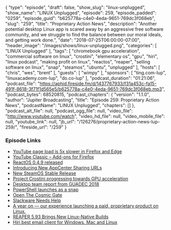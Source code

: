 {
  "type": "episode",
  "draft": false,
  "show_slug": "linux-unplugged",
  "show_name": "LINUX Unplugged",
  "episode": 259,
  "episode_padded": "0259",
  "episode_guid": "b625778a-c4e0-4eda-9651-769dc3f068eb",
  "slug": "259",
  "title": "Proprietary Action News",
  "description": "Another potential desktop Linux app is scared away by an aggressive free software community, and we struggle to find the balance between our moral ideals, and getting work done.",
  "date": "2018-07-25T06:00:00-07:00",
  "header_image": "/images/shows/linux-unplugged.png",
  "categories": [
    "LINUX Unplugged"
  ],
  "tags": [
    "chromebook gpu acceleration",
    "commercial software on linux",
    "crostini",
    "elementary os",
    "gpu",
    "hiri",
    "linux podcast",
    "making profit on linux",
    "reactos",
    "reaper",
    "selling software on linux",
    "snap",
    "steamos",
    "ubuntu",
    "unplugged"
  ],
  "hosts": [
    "chris",
    "wes",
    "brent"
  ],
  "guests": [
    "wimpy"
  ],
  "sponsors": [
    "ting.com-lup",
    "linuxacademy.com-lup",
    "do.co-lup"
  ],
  "podcast_duration": "01:21:06",
  "podcast_file": "https://aphid.fireside.fm/d/1437767933/f31a453c-fa15-491f-8618-3f71f1d565e5/b625778a-c4e0-4eda-9651-769dc3f068eb.mp3",
  "podcast_bytes": 68520815,
  "podcast_chapters": {
    "version": "1.1.0",
    "author": "Jupiter Broadcasting",
    "title": "Episode 259: Proprietary Action News",
    "podcastName": "LINUX Unplugged",
    "chapters": []
  },
  "podcast_alt_file": null,
  "podcast_ogg_file": null,
  "video_file": "http://www.youtube.com/watch",
  "video_hd_file": null,
  "video_mobile_file": null,
  "youtube_link": null,
  "jb_url": "/126276/proprietary-action-news-lup-259/",
  "fireside_url": "/259"
}


### Episode Links

  * [YouTube page load is 5x slower in Firefox and Edge](https://twitter.com/cpeterso/status/1021626510296285185 "YouTube page load is 5x slower in Firefox and Edge")
  * [YouTube Classic – Add-ons for Firefox](https://addons.mozilla.org/en-US/firefox/addon/youtube-classic/ "YouTube Classic – Add-ons for Firefox")
  * [ReactOS 0.4.9 released](https://www.reactos.org/project-news/reactos-049-released "ReactOS 0.4.9 released")
  * [Introducing New AppCenter Sharing URLs](https://medium.com/elementaryos/introducing-new-appcenter-sharing-urls-4da5ee92f12d "Introducing New AppCenter Sharing URLs")
  * [New SteamOS Stable Release](https://news.softpedia.com/news/new-steamos-stable-release-brings-latest-updates-from-debian-gnu-linux-8-11-522086.shtml "New SteamOS Stable Release")
  * [Project Crostini progressing towards GPU acceleration](https://www.aboutchromebooks.com/news/project-crostini-progressing-towards-gpu-acceleration-for-chromebooks-running-linux-apps/ "Project Crostini progressing towards GPU acceleration")
  * [Desktop team report from GUADEC 2018](https://blog.ubuntu.com/2018/07/23/desktop-team-report-from-guadec-2018 "Desktop team report from GUADEC 2018")
  * [PowerShell launches as a snap](https://blog.ubuntu.com/2018/07/20/powershell-launches-as-a-snap "PowerShell launches as a snap")
  * [Open The Cosmic Gate](https://didrocks.fr/2018/07/24/open-the-cosmic-gate-a-beautiful-theme-gets-a-beautiful-name/ "Open The Cosmic Gate")
  * [Slackware Needs Help](https://www.linuxquestions.org/questions/slackware-14/donating-to-slackware-4175634729/#post5882751 "Slackware Needs Help")
  * [A year on — our experience launching a paid, proprietary product on Linux.](https://blog.hiri.com/a-year-on-our-experience-launching-a-paid-proprietary-product-on-linux-db4f9116be08 "A year on — our experience launching a paid, proprietary product on Linux.")
  * [REAPER 5.93 Brings New Linux-Native Builds](https://www.phoronix.com/scan.php?page=news_item&px=REAPER-DAW-5.93-Linux "REAPER 5.93 Brings New Linux-Native Builds")
  * [Hiri best email client for Windows, Mac and Linux](https://www.hiri.com/ "Hiri best email client for Windows, Mac and Linux")


